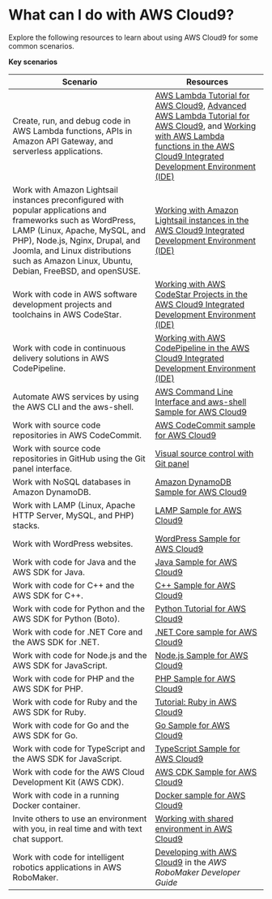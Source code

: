 # What can I do with AWS Cloud9?<a name="what-can-i-do"></a>

Explore the following resources to learn about using AWS Cloud9 for some common scenarios\.


**Key scenarios**  

|  **Scenario**  |  **Resources**  | 
| --- | --- | 
|  Create, run, and debug code in AWS Lambda functions, APIs in Amazon API Gateway, and serverless applications\.  |   [AWS Lambda Tutorial for AWS Cloud9](tutorial-lambda.md), [Advanced AWS Lambda Tutorial for AWS Cloud9](tutorial-lambda-advanced.md), and [Working with AWS Lambda functions in the AWS Cloud9 Integrated Development Environment \(IDE\)](lambda-functions.md)   | 
|  Work with Amazon Lightsail instances preconfigured with popular applications and frameworks such as WordPress, LAMP \(Linux, Apache, MySQL, and PHP\), Node\.js, Nginx, Drupal, and Joomla, and Linux distributions such as Amazon Linux, Ubuntu, Debian, FreeBSD, and openSUSE\.  |   [Working with Amazon Lightsail instances in the AWS Cloud9 Integrated Development Environment \(IDE\)](lightsail-instances.md)   | 
|  Work with code in AWS software development projects and toolchains in AWS CodeStar\.  |   [Working with AWS CodeStar Projects in the AWS Cloud9 Integrated Development Environment \(IDE\)](codestar-projects.md)   | 
|  Work with code in continuous delivery solutions in AWS CodePipeline\.  |   [Working with AWS CodePipeline in the AWS Cloud9 Integrated Development Environment \(IDE\)](codepipeline-repos.md)   | 
|  Automate AWS services by using the AWS CLI and the aws\-shell\.  |   [AWS Command Line Interface and aws\-shell Sample for AWS Cloud9](sample-aws-cli.md)   | 
|  Work with source code repositories in AWS CodeCommit\.  |   [AWS CodeCommit sample for AWS Cloud9](sample-codecommit.md)   | 
|  Work with source code repositories in GitHub using the Git panel interface\.  |   [Visual source control with Git panel](source-control-gitpanel.md)   | 
|  Work with NoSQL databases in Amazon DynamoDB\.  |   [Amazon DynamoDB Sample for AWS Cloud9](sample-dynamodb.md)   | 
|  Work with LAMP \(Linux, Apache HTTP Server, MySQL, and PHP\) stacks\.  |   [LAMP Sample for AWS Cloud9](sample-lamp.md)   | 
|  Work with WordPress websites\.  |   [WordPress Sample for AWS Cloud9](sample-wordpress.md)   | 
|  Work with code for Java and the AWS SDK for Java\.  |   [Java Sample for AWS Cloud9](sample-java.md)   | 
|  Work with code for C\+\+ and the AWS SDK for C\+\+\.  |   [C\+\+ Sample for AWS Cloud9](sample-cplusplus.md)   | 
|  Work with code for Python and the AWS SDK for Python \(Boto\)\.  |   [Python Tutorial for AWS Cloud9](sample-python.md)   | 
|  Work with code for \.NET Core and the AWS SDK for \.NET\.  |   [\.NET Core sample for AWS Cloud9](sample-dotnetcore.md)   | 
|  Work with code for Node\.js and the AWS SDK for JavaScript\.  |   [Node\.js Sample for AWS Cloud9](sample-nodejs.md)   | 
|  Work with code for PHP and the AWS SDK for PHP\.  |   [PHP Sample for AWS Cloud9](sample-php.md)   | 
|  Work with code for Ruby and the AWS SDK for Ruby\.  |   [Tutorial: Ruby in AWS Cloud9](tutorial-ruby.md)   | 
|  Work with code for Go and the AWS SDK for Go\.  |   [Go Sample for AWS Cloud9](sample-go.md)   | 
|  Work with code for TypeScript and the AWS SDK for JavaScript\.  |   [TypeScript Sample for AWS Cloud9](sample-typescript.md)   | 
|  Work with code for the AWS Cloud Development Kit \(AWS CDK\)\.  |   [AWS CDK Sample for AWS Cloud9](sample-cdk.md)   | 
|  Work with code in a running Docker container\.  |   [Docker sample for AWS Cloud9](sample-docker.md)   | 
|  Invite others to use an environment with you, in real time and with text chat support\.  |   [Working with shared environment in AWS Cloud9](share-environment.md)   | 
|  Work with code for intelligent robotics applications in AWS RoboMaker\.  |   [Developing with AWS Cloud9](https://docs.aws.amazon.com/robomaker/latest/dg/cloud9.html) in the *AWS RoboMaker Developer Guide*   | 